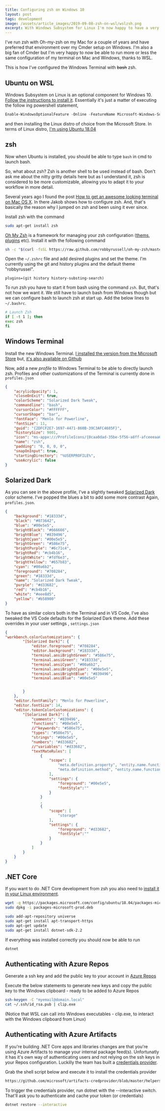 ```yaml
---
title: Configuring zsh on Windows 10
layout: post
tags: development
image: /assets/article_images/2019-09-08-zsh-on-wsl/wslzsh.png
excerpt: With Windows Subsystem for Linux I'm now happy to have a very similar cli experience on both Windows and Mac. This is how I've configured zsh on Windows.
---
```

I've run zsh with Oh-my-zsh on my Mac for a couple of years and have preferred that environment over my Cmder setup on Windows. I'm also a big fan of Cmder but I'm very happy to now be able to run more or less the same configuration of my terminal on Mac and Windows, thanks to WSL.

This is how I've configured the Windows Terminal with ~~bash~~ zsh.

## Ubuntu on WSL
Windows Subsystem on Linux is an optional component for Windows 10. [Follow the instructions to install it](https://docs.microsoft.com/en-us/windows/wsl/install-win10).
Essentially it's just a matter of executing the follow ing powershell statement,
```powershell
Enable-WindowsOptionalFeature -Online -FeatureName Microsoft-Windows-Subsystem-Linux
```
and then installing the Linux distro of choice from the Microsoft Store.
 In terms of Linux distro, [I'm using Ubuntu 18.04](https://www.microsoft.com/store/apps/9N9TNGVNDL3Q)


## zsh
Now when Ubuntu is installed, you should be able to type `bash` in cmd to launch bash.

So, what about zsh? Zsh is another shell to be used instead of bash. Don't ask me about the nitty gritty details here but as I understand it, zsh is considered to be more customizable, allowing you to adapt it to your workflow in more detail.

Several years ago I found the post [How to get an awesome looking terminal on Mac OS X](https://jakoblaegdsmand.com/en/blog/how-to-get-an-awesome-looking-terminal-on-mac-os-x/). In there Jakob shows how to configure zsh. And, that's basically the reason why I jumped on zsh and been using it ever since.

Install zsh with the command
```bash
sudo apt-get install zsh
```

[Oh My Zsh](https://ohmyz.sh/) is a framework for managing your zsh configuration ([thems](https://github.com/robbyrussell/oh-my-zsh/wiki/Themes), [plugins](https://github.com/robbyrussell/oh-my-zsh/wiki/Plugins-Overview) etc). Install it with the following command
```bash
sh -c "$(curl -fsSL https://raw.github.com/robbyrussell/oh-my-zsh/master/tools/install.sh)"
```

Open the `~/.zshrc` file and add desired plugins and set the theme. I'm currently using the git and history plugins and the default theme "robbyrussel".
```vim
plugins=(git history history-substing-search)
```

To run zsh you have to start it from bash using the command `zsh`. But, that's not how we want it. We still have to launch bash from Windows though but we can configure bash to launch zsh at start up.
Add the below lines to `~/.bashrc`.

```bash
# Launch Zsh
if [ -t 1 ]; then
exec zsh
fi
```

## Windows Terminal
Install the new Windows Terminal.
[I installed the version from the Microsoft Store](
https://www.microsoft.com/en-us/p/windows-terminal-preview/9n0dx20hk701) but, [it's also available on Github](https://github.com/microsoft/Terminal)

Now, add a new _profile_ to  Windows Terminal to be able to directly launch zsh. Profiles and other customizations of the Terminal is currently done in `profiles.json`

```json
{
    "acrylicOpacity": 1,
    "closeOnExit": true,
    "colorScheme": "Solarized Dark Tweak",
    "commandline": "bash",
    "cursorColor": "#FFFFFF",
    "cursorShape": "bar",
    "fontFace": "Menlo for Powerline",
    "fontSize": 11,
    "guid": "{2DFCF2E7-1697-4471-860B-39C3AFC4685F}",
    "historySize": 9001,
    "icon": "ms-appx:///ProfileIcons/{0caa0dad-35be-5f56-a8ff-afceeeaa6101}.png",
    "name": "zsh",
    "padding": "0, 0, 0, 0",
    "snapOnInput": true,
    "startingDirectory": "%USERPROFILE%",
    "useAcrylic": false
}
```

## Solarized Dark
As you can see in the above profile, I've a slightly tweaked [Solarized Dark](https://ethanschoonover.com/solarized/) color scheme. I've popped the blues a bit to add some more contrast
Again, `profiles.json`.
```json
{
    "background": "#18333d",
    "black": "#073642",
    "blue": "#00e5e5",
    "brightBlack": "#666666",
    "brightBlue": "#839496",
    "brightCyan": "#00e5e5",
    "brightGreen": "#586e75",
    "brightPurple": "#6c71c4",
    "brightRed": "#cb4b16",
    "brightWhite": "#fdf6e3",
    "brightYellow": "#657b83",
    "cyan": "#00a6b2",
    "foreground": "#708284",
    "green": "#18333d",
    "name": "Solarized Dark Tweak",
    "purple": "#d33682",
    "red": "#cb4b16",
    "white": "#eee8d5",
    "yellow": "#b58900"
}
```

To have as similar colors both in the Terminal and in VS Code, I've also tweaked the VS Code defaults for the Solarized Dark theme.
Add these overrides in your user settings , `settings.json`

```json
{
"workbench.colorCustomizations": {
        "[Solarized Dark]": {
            "editor.foreground": "#708284",
            "editor.background": "#18333d",
            "terminal.ansiBrightGreen": "#586e75",
            "terminal.ansiGreen": "#18333d",
            "terminal.ansiCyan": "#00a6b2",
            "terminal.ansiBrightCyan": "#00e5e5",
            "terminal.ansiBrightBlue": "#839496",
            "terminal.ansiBlue": "#00e5e5"


        }
    },
    "editor.fontFamily": "Menlo for Powerline",
    "editor.fontSize": 14,
    "editor.tokenColorCustomizations": {
        "[Solarized Dark]": {
            "comments": "#839496",
            "functions": "#00e5e5",
            //"keywords": "#586e75",
            "types": "#586e75",
            "strings": "#00e5e5",
            "numbers": "#d33682",
            //"variables": "#d33682",
            "textMateRules": [
                {
                    "scope": [
                        "meta.definition.property", "entity.name.function",
                        "meta.definition.method", "entity.name.function",
                    ],
                    "settings": {
                        "foreground": "#00e5e5",
                        "fontStyle":""
                    }
                }
                ,
                {
                    "scope": [
                        "storage"
                    ],
                    "settings": {
                        "foreground": "#d33682",
                        "fontStyle":""
                    }
                }
            ]
        }
    }
}
```

## .NET Core
If you want to do .NET Core development from zsh you also need to [install it in your Linux environment](https://dotnet.microsoft.com/learn/dotnet/hello-world-tutorial/install).

```bash
wget -q https://packages.microsoft.com/config/ubuntu/18.04/packages-microsoft-prod.deb -O packages-microsoft-prod.deb
sudo dpkg -i packages-microsoft-prod.deb
```

```bash
sudo add-apt-repository universe
sudo apt-get install apt-transport-https
sudo apt-get update
sudo apt-get install dotnet-sdk-2.2
```

If everything was installed correctly you should now be able to run
```bash
dotnet
```

## Authenticating with Azure Repos
Generate a ssh key and add the public key to your account in [Azure Repos](https://docs.microsoft.com/en-us/azure/devops/repos/git/use-ssh-keys-to-authenticate?view=azure-devops)

Execute the below statements to generate new keys and copy the public key to the Windows clipboard - ready to be added to Azure Repos

```bash
ssh-keygen -C "myemail@domain.local"
cat ~/.ssh/id_rsa.pub | clip.exe
```

(Notice that WSL can call into Windows executables - clip.exe, to interact with the Windows clipboard from Linux)

## Authenticating with Azure Artifacts
If you're building .NET Core apps and libraries changes are that you're using Azure Artifacts to manage your internal package feed(s). Unfortunatly it has it's own way of authenticating users and not relying on the ssh keys in your Repos configuration. Luckilly the team has built a [credentials provider](https://github.com/microsoft/artifacts-credprovider).

Grab the shell script below and execute it to install the credentials provider
```bash
https://github.com/microsoft/artifacts-credprovider/blob/master/helpers/installcredprovider.sh
```
To trigger the credentials provider, run dotnet with the --interactive switch. That'll ask you to authenticate and cache your token (or credentials)

```bash
dotnet restore --interactive
```